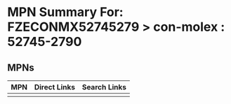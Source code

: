 



# MPN Summary For: FZECONMX52745279 > con-molex : 52745-2790

## MPNs
  

|MPN|Direct Links|Search Links|
| :--- | :--- | :--- |
||||

